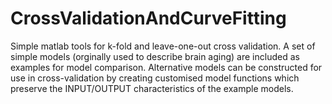 # CrossValidationAndCurveFitting

Simple matlab tools for k-fold and leave-one-out cross validation. A set of simple models (orginally used to describe brain aging) are included as examples for model comparison. Alternative models can be constructed for use in cross-validation by creating customised model functions which preserve the INPUT/OUTPUT characteristics of the example models.
